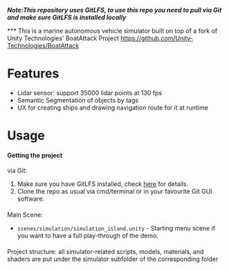 **_Note:This repository uses GitLFS, to use this repo you need to pull via Git and make sure GitLFS is installed locally_**

*** This is a marine autonomous vehicle simulator built on top of a fork of Unity Technologies' BoatAttack Project https://github.com/Unity-Technologies/BoatAttack


# Features
  * Lidar sensor: support 35000 lidar points at 130 fps
  * Semantic Segmentation of objects by tags
  * UX for creating ships and drawing navigation route for it at runtime

# Usage

#### Getting the project
via Git:
  1. Make sure you have GitLFS installed, check [here](https://git-lfs.github.com) for details.
  2. Clone the repo as usual via cmd/terminal or in your favourite Git GUI software.

#### 
Main Scene:
 - `scenes/simulation/simulation_island.unity` - Starting menu scene if you want to have a full play-through of the demo.
 
 
#### 
Project structure: all simulator-related scripts, models, materials, and shaders are put under the simulator subfolder of the corresponding folder
